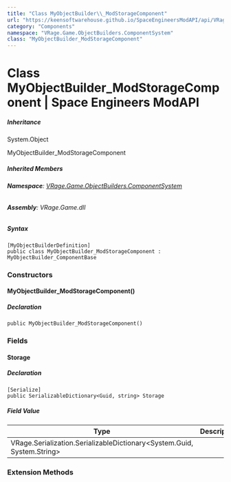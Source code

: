 ```yaml
---
title: "Class MyObjectBuilder\\_ModStorageComponent"
url: "https://keensoftwarehouse.github.io/SpaceEngineersModAPI/api/VRage.Game.ObjectBuilders.ComponentSystem.MyObjectBuilder_ModStorageComponent.html"
category: "Components"
namespace: "VRage.Game.ObjectBuilders.ComponentSystem"
class: "MyObjectBuilder_ModStorageComponent"
---
```


# Class MyObjectBuilder\_ModStorageComponent | Space Engineers ModAPI

##### Inheritance

System.Object

MyObjectBuilder\_ModStorageComponent

##### Inherited Members

###### **Namespace**: [VRage.Game.ObjectBuilders.ComponentSystem](https://keensoftwarehouse.github.io/SpaceEngineersModAPI/api/VRage.Game.ObjectBuilders.ComponentSystem.html)

###### **Assembly**: VRage.Game.dll

##### Syntax

```
[MyObjectBuilderDefinition]
public class MyObjectBuilder_ModStorageComponent : MyObjectBuilder_ComponentBase
```

### [](#constructors)Constructors

#### [](#VRage_Game_ObjectBuilders_ComponentSystem_MyObjectBuilder_ModStorageComponent__ctor)MyObjectBuilder\_ModStorageComponent()

##### Declaration

```
public MyObjectBuilder_ModStorageComponent()
```

### [](#fields)Fields

#### [](#VRage_Game_ObjectBuilders_ComponentSystem_MyObjectBuilder_ModStorageComponent_Storage)Storage

##### Declaration

```
[Serialize]
public SerializableDictionary<Guid, string> Storage
```

##### Field Value

| Type | Description |
| --- | --- |
| VRage.Serialization.SerializableDictionary<System.Guid, System.String\> |     |

### [](#extensionmethods)Extension Methods
